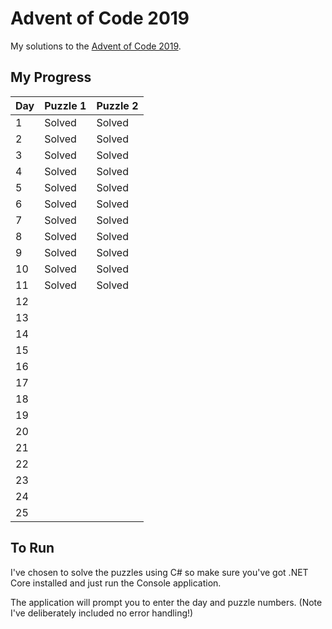# Advent of Code 2019
My solutions to the [Advent of Code 2019](https://adventofcode.com/2019).

## My Progress

| Day | Puzzle 1 | Puzzle 2 |
|-----|----------|----------|
| 1   | Solved   | Solved   |
| 2   | Solved   | Solved   |
| 3   | Solved   | Solved   |
| 4   | Solved   | Solved   |
| 5   | Solved   | Solved   |
| 6   | Solved   | Solved   |
| 7   | Solved   | Solved   |
| 8   | Solved   | Solved   |
| 9   | Solved   | Solved   |
| 10  | Solved   | Solved   |
| 11  | Solved   | Solved   |
| 12  |          |          |
| 13  |          |          |
| 14  |          |          |
| 15  |          |          |
| 16  |          |          |
| 17  |          |          |
| 18  |          |          |
| 19  |          |          |
| 20  |          |          |
| 21  |          |          |
| 22  |          |          |
| 23  |          |          |
| 24  |          |          |
| 25  |          |          |

## To Run
I've chosen to solve the puzzles using C# so make sure you've got .NET Core installed and just run the Console application.

The application will prompt you to enter the day and puzzle numbers. (Note I've deliberately included no error handling!)
